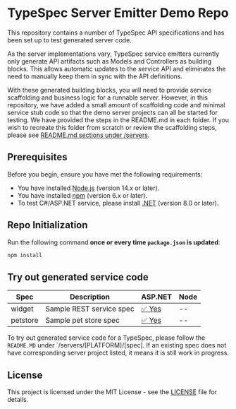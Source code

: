 # TypeSpec Server Emitter Demo Repo

This repository contains a number of TypeSpec API specifications and has been set up to test generated server code.

As the server implementations vary, TypeSpec service emitters currently only generate API artifacts such as Models and Controllers as building blocks. This allows automatic updates to the service API and eliminates the need to manually keep them in sync with the API definitions.

With these generated building blocks, you will need to provide service scaffolding and business logic for a runnable server. However, in this repository, we have added a small amount of scaffolding code and minimal service stub code so that the demo server projects can all be started for testing. We have provided the steps in the README.md in each folder. If you wish to recreate this folder from scratch or review the scaffolding steps, please see [README.md sections under /servers](./servers/aspnet/README.md).

## Prerequisites

Before you begin, ensure you have met the following requirements:

- You have installed [Node.js](https://nodejs.org/) (version 14.x or later).
- You have installed [npm](https://www.npmjs.com/) (version 6.x or later).
- To test C#/ASP.NET service, please install [.NET](https://dotnet.microsoft.com/en-us/download) (version 8.0 or later).

## Repo Initialization

Run the following command **once or every time `package.json` is updated**:

```sh
npm install
```

## Try out generated service code

| Spec | Description | ASP.NET | Node |
|----------|---------------|-------------|-------------|
| widget  |  Sample REST service spec  | [:white_check_mark: Yes](./servers/aspnet/widget/) | -- |
| petstore  |  Sample pet store spec | [:white_check_mark: Yes](./servers/aspnet/petstore/) | -- |

To try out generated service code for a TypeSpec, please follow the `README.MD` under `/servers/[PLATFORM]/[spec]. If an existing
spec does not have corresponding server project listed, it means it is still work in progress.

## License

This project is licensed under the MIT License - see the [LICENSE](LICENSE) file for details.
